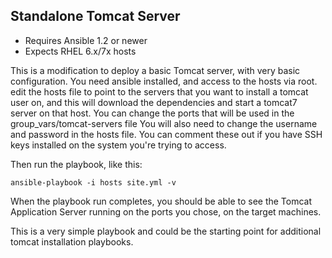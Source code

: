 ## Standalone Tomcat Server

- Requires Ansible 1.2 or newer
- Expects RHEL 6.x/7x hosts

This is a modification to deploy a basic Tomcat server, with very 
basic configuration.  You need ansible installed, and access to the 
hosts via root.  edit the hosts file to point to the servers that you 
want to install a tomcat user on, and this will download the 
dependencies and start a tomcat7 server on that host.  You can change
the ports that will be used in the group_vars/tomcat-servers file 
You will also need to change the username and password in the hosts
file.  You can comment these out if you have SSH keys installed on the
system you're trying to access.

Then run the playbook, like this:

	ansible-playbook -i hosts site.yml -v

When the playbook run completes, you should be able to see the Tomcat
Application Server running on the ports you chose, on the target machines.

This is a very simple playbook and could be the starting point for additional 
tomcat installation playbooks. 

